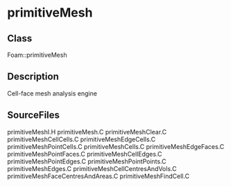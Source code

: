 # primitiveMesh 
## Class
Foam::primitiveMesh

## Description
Cell-face mesh analysis engine

## SourceFiles
primitiveMeshI.H
primitiveMesh.C
primitiveMeshClear.C
primitiveMeshCellCells.C
primitiveMeshEdgeCells.C
primitiveMeshPointCells.C
primitiveMeshCells.C
primitiveMeshEdgeFaces.C
primitiveMeshPointFaces.C
primitiveMeshCellEdges.C
primitiveMeshPointEdges.C
primitiveMeshPointPoints.C
primitiveMeshEdges.C
primitiveMeshCellCentresAndVols.C
primitiveMeshFaceCentresAndAreas.C
primitiveMeshFindCell.C

